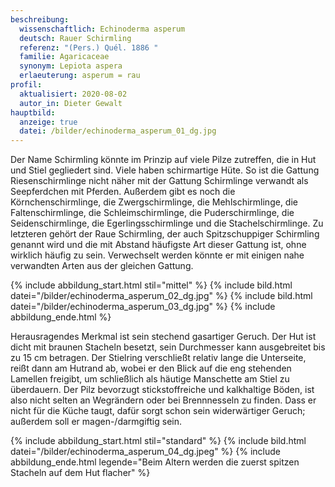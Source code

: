 ```yaml
---
beschreibung:
  wissenschaftlich: Echinoderma asperum
  deutsch: Rauer Schirmling
  referenz: "(Pers.) Quél. 1886 "
  familie: Agaricaceae
  synonym: Lepiota aspera
  erlaeuterung: asperum = rau
profil:
  aktualisiert: 2020-08-02
  autor_in: Dieter Gewalt
hauptbild:
  anzeige: true
  datei: /bilder/echinoderma_asperum_01_dg.jpg
---
```

Der Name Schirmling könnte im Prinzip auf viele Pilze zutreffen, die in Hut und Stiel gegliedert sind. Viele haben schirmartige Hüte. So ist die Gattung Riesenschirmlinge nicht näher mit der Gattung Schirmlinge verwandt als Seepferdchen mit Pferden. Außerdem gibt es noch die Körnchenschirmlinge, die Zwergschirmlinge, die Mehlschirmlinge, die Faltenschirmlinge, die Schleimschirmlinge, die Puderschirmlinge, die Seidenschirmlinge, die Egerlingsschirmlinge und die Stachelschirmlinge. Zu letzteren gehört der Raue Schirmling, der auch Spitzschuppiger Schirmling genannt wird und die mit Abstand häufigste Art dieser Gattung ist, ohne wirklich häufig zu sein. Verwechselt werden könnte er mit einigen nahe verwandten Arten aus der gleichen Gattung.

{% include abbildung_start.html stil="mittel" %}
{% include bild.html datei="/bilder/echinoderma_asperum_02_dg.jpg" %}
{% include bild.html datei="/bilder/echinoderma_asperum_03_dg.jpg" %}
{% include abbildung_ende.html %}

Herausragendes Merkmal ist sein stechend gasartiger Geruch. Der Hut ist dicht mit braunen Stacheln besetzt, sein Durchmesser kann ausgebreitet bis zu 15 cm betragen. Der Stielring verschließt relativ lange die Unterseite, reißt dann am Hutrand ab, wobei er den Blick auf die eng stehenden Lamellen freigibt, um schließlich als häutige Manschette am Stiel zu überdauern. Der Pilz bevorzugt stickstoffreiche und kalkhaltige Böden, ist also nicht selten an Wegrändern oder bei Brennnesseln zu finden. Dass er nicht für die Küche taugt, dafür sorgt schon sein widerwärtiger Geruch; außerdem soll er magen-/darmgiftig sein.

{% include abbildung_start.html stil="standard" %}
{% include bild.html datei="/bilder/echinoderma_asperum_04_dg.jpeg" %}
{% include abbildung_ende.html legende="Beim Altern werden die zuerst spitzen Stacheln auf dem Hut flacher" %}